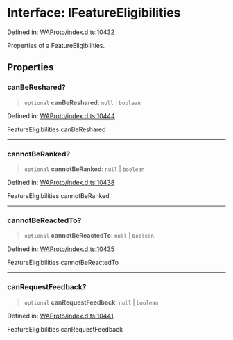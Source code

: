 # Interface: IFeatureEligibilities

Defined in: [WAProto/index.d.ts:10432](https://github.com/Fokusdotid/Baileys/blob/3533fb5d5a1e97f0cc8384505a121b389a346518/WAProto/index.d.ts#L10432)

Properties of a FeatureEligibilities.

## Properties

### canBeReshared?

> `optional` **canBeReshared**: `null` \| `boolean`

Defined in: [WAProto/index.d.ts:10444](https://github.com/Fokusdotid/Baileys/blob/3533fb5d5a1e97f0cc8384505a121b389a346518/WAProto/index.d.ts#L10444)

FeatureEligibilities canBeReshared

***

### cannotBeRanked?

> `optional` **cannotBeRanked**: `null` \| `boolean`

Defined in: [WAProto/index.d.ts:10438](https://github.com/Fokusdotid/Baileys/blob/3533fb5d5a1e97f0cc8384505a121b389a346518/WAProto/index.d.ts#L10438)

FeatureEligibilities cannotBeRanked

***

### cannotBeReactedTo?

> `optional` **cannotBeReactedTo**: `null` \| `boolean`

Defined in: [WAProto/index.d.ts:10435](https://github.com/Fokusdotid/Baileys/blob/3533fb5d5a1e97f0cc8384505a121b389a346518/WAProto/index.d.ts#L10435)

FeatureEligibilities cannotBeReactedTo

***

### canRequestFeedback?

> `optional` **canRequestFeedback**: `null` \| `boolean`

Defined in: [WAProto/index.d.ts:10441](https://github.com/Fokusdotid/Baileys/blob/3533fb5d5a1e97f0cc8384505a121b389a346518/WAProto/index.d.ts#L10441)

FeatureEligibilities canRequestFeedback
